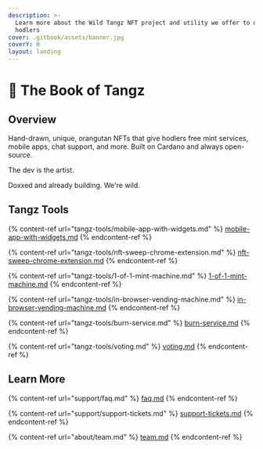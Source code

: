 ```yaml
---
description: >-
  Learn more about the Wild Tangz NFT project and utility we offer to our
  hodlers
cover: .gitbook/assets/banner.jpg
coverY: 0
layout: landing
---
```


# 👋 The Book of Tangz

## Overview

Hand-drawn, unique, orangutan NFTs that give hodlers free mint services, mobile apps, chat support, and more. Built on Cardano and always open-source.

The dev is the artist.

Doxxed and already building.  We're wild.

## Tangz Tools

{% content-ref url="tangz-tools/mobile-app-with-widgets.md" %}
[mobile-app-with-widgets.md](tangz-tools/mobile-app-with-widgets.md)
{% endcontent-ref %}

{% content-ref url="tangz-tools/nft-sweep-chrome-extension.md" %}
[nft-sweep-chrome-extension.md](tangz-tools/nft-sweep-chrome-extension.md)
{% endcontent-ref %}

{% content-ref url="tangz-tools/1-of-1-mint-machine.md" %}
[1-of-1-mint-machine.md](tangz-tools/1-of-1-mint-machine.md)
{% endcontent-ref %}

{% content-ref url="tangz-tools/in-browser-vending-machine.md" %}
[in-browser-vending-machine.md](tangz-tools/in-browser-vending-machine.md)
{% endcontent-ref %}

{% content-ref url="tangz-tools/burn-service.md" %}
[burn-service.md](tangz-tools/burn-service.md)
{% endcontent-ref %}

{% content-ref url="tangz-tools/voting.md" %}
[voting.md](tangz-tools/voting.md)
{% endcontent-ref %}

## Learn More

{% content-ref url="support/faq.md" %}
[faq.md](support/faq.md)
{% endcontent-ref %}

{% content-ref url="support/support-tickets.md" %}
[support-tickets.md](support/support-tickets.md)
{% endcontent-ref %}

{% content-ref url="about/team.md" %}
[team.md](about/team.md)
{% endcontent-ref %}
